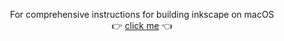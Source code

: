 <div align="center">

For comprehensive instructions for building inkscape on macOS<br /> 👉 [click me](https://github.com/ipatch/homebrew-us-05/blob/master/inkscape/inkscape-building-for-macOS.md) 👈

</div>

